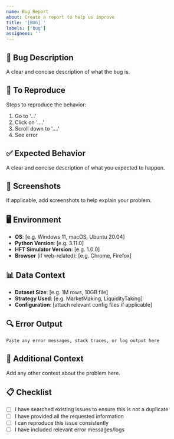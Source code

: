 ```yaml
---
name: Bug Report
about: Create a report to help us improve
title: '[BUG] '
labels: ['bug']
assignees: ''
---
```


## 🐛 Bug Description
A clear and concise description of what the bug is.

## 🔬 To Reproduce
Steps to reproduce the behavior:
1. Go to '...'
2. Click on '....'
3. Scroll down to '....'
4. See error

## ✅ Expected Behavior
A clear and concise description of what you expected to happen.

## 📸 Screenshots
If applicable, add screenshots to help explain your problem.

## 🖥️ Environment
- **OS**: [e.g. Windows 11, macOS, Ubuntu 20.04]
- **Python Version**: [e.g. 3.11.0]
- **HFT Simulator Version**: [e.g. 1.0.0]
- **Browser** (if web-related): [e.g. Chrome, Firefox]

## 📊 Data Context
- **Dataset Size**: [e.g. 1M rows, 10GB file]
- **Strategy Used**: [e.g. MarketMaking, LiquidityTaking]
- **Configuration**: [attach relevant config files if applicable]

## 🔍 Error Output
```
Paste any error messages, stack traces, or log output here
```

## 🔧 Additional Context
Add any other context about the problem here.

## 📋 Checklist
- [ ] I have searched existing issues to ensure this is not a duplicate
- [ ] I have provided all the requested information
- [ ] I can reproduce this issue consistently
- [ ] I have included relevant error messages/logs
